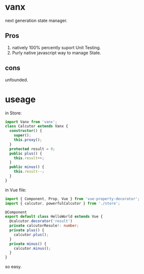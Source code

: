 # vanx

next generation state manager.

## Pros

1. natively 100% percently suport Unit Testing.
2. Purly native javascript way to manage State.

## cons

unfounded.

# useage

in Store:

```ts
import Vanx from 'vanx';
class Calcutor extends Vanx {
  constructor() {
    super();
    this.proxy();
  }
  protected result = 0;
  public plus() {
    this.result++;
  }
  public minus() {
    this.result--;
  }
}
```

in Vue file:

```ts
import { Component, Prop, Vue } from 'vue-property-decorator';
import { calcutor, powerfulCalcutor } from './store';

@Component
export default class HelloWorld extends Vue {
  @calcutor.decorator('result')
  private calcutorResule!: number;
  private plus() {
    calcutor.plus();
  }
  private minus() {
    calcutor.minus();
  }
}
```

so easy.
